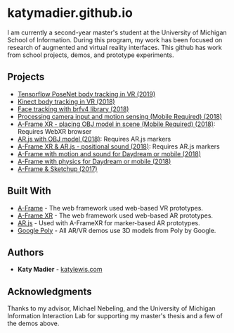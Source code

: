 # katymadier.github.io

I am currently a second-year master's student at the University of Michigan School of Information. During this program, my work has been focused on research of augmented and virtual reality interfaces. This github has work from school projects, demos, and prototype experiments.

## Projects

* [Tensorflow PoseNet body tracking in VR (2019)](https://github.com/katymadier/katymadier.github.io/tree/master/demos/tsbodytracking)<br>
* [Kinect body tracking in VR (2018)](https://github.com/katymadier/katymadier.github.io/tree/master/demos/moviekinect)<br>
* [Face tracking with brfv4 library (2018)](https://katymadier.github.io/demos/chatting/dogface)<br>
* [Processing camera input and motion sensing (Mobile Required) (2018)](https://katymadier.github.io/demos/demo-camera-orientation/)<br>
* [A-Frame XR - placing OBJ model in scene (Mobile Required) (2018)](https://katymadier.github.io/demos/demo-aframexr-obj/): Requires WebXR browser<br>
* [AR.js with OBJ model (2018)](https://katymadier.github.io/demos/demo-arjs-obj/): Requires AR.js markers<br>
* [A-Frame XR & AR.js - positional sound (2018)](https://katymadier.github.io/demos/demo-arjs-positional-sound/): Requires AR.js markers<br>
* [A-Frame with motion and sound for Daydream or mobile (2018)](https://katymadier.github.io/demos/demo-aframe-sounds/)<br>
* [A-Frame with physics for Daydream or mobile (2018)](https://katymadier.github.io/demos/demo-aframe-physics/)<br>
* [A-Frame & Sketchup (2017)](https://katymadier.github.io/demos/demo-aframe-sketchup-poptart/) <br>


## Built With

* [A-Frame](https://aframe.io/) - The web framework used web-based VR prototypes.
* [A-Frame XR](https://mozilla.github.io/aframe-xr/) - The web framework used web-based AR prototypes.
* [AR.js](https://github.com/jeromeetienne/AR.js/blob/master/README.md) - Used with A-FrameXR for marker-based AR prototypes.
* [Google Poly](https://poly.google.com/) - All AR/VR demos use 3D models from Poly by Google.

## Authors

* **Katy Madier** - [katylewis.com](https://katylewis.com)


## Acknowledgments

Thanks to my advisor, Michael Nebeling, and the University of Michigan Information Interaction Lab for supporting my master's thesis and a few of the demos above.
